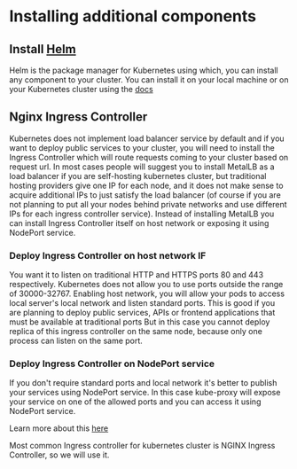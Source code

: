 
# Installing additional components

## Install [Helm](https://helm.sh/)
Helm is the package manager for Kubernetes using which, you can install any component to your cluster. 
You can install it on your local machine or on your Kubernetes cluster using the [docs](https://helm.sh/docs/intro/install/)

## Nginx Ingress Controller
Kubernetes does not implement load balancer service by default and if you want to deploy public services to your cluster, 
you will need to install the Ingress Controller which will route requests coming to your cluster based on request url. 
In most cases people will suggest you to install MetalLB as a load balancer if you are self-hosting kubernetes cluster,
but traditional hosting providers give one IP for each node, and it does not make sense to acquire additional IPs to 
just satisfy the load balancer (of course if you are not planning to put all your nodes behind private networks and use 
different IPs for each ingress controller service). Instead of installing MetalLB you can install Ingress Controller 
itself on host network or exposing it using NodePort service.

### Deploy Ingress Controller on host network IF
You want it to listen on traditional HTTP and HTTPS ports 80 and 443 respectively. Kubernetes does not allow you to use ports outside the range of 30000-32767. 
Enabling host network, you will allow your pods to access local server's local network and listen standard ports. 
This is good if you are planning to deploy public services, APIs or frontend applications that must be available at traditional ports
But in this case you cannot deploy replica of this ingress controller on the same node, because only one process can 
listen on the same port. 

### Deploy Ingress Controller on NodePort service
If you don't require standard ports and local network it's better to publish your services using NodePort service. 
In this case kube-proxy will expose your service on one of the allowed ports and you can access it using NodePort service.

Learn more about this [here](https://kubernetes.github.io/ingress-nginx/deploy/baremetal/)

Most common Ingress controller for kubernetes cluster is NGINX Ingress Controller, so we will use it.
